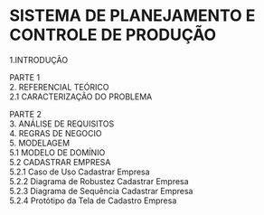 # SISTEMA DE PLANEJAMENTO E CONTROLE DE PRODUÇÃO

1.INTRODUÇÃO

PARTE 1<br/>
2. REFERENCIAL TEÓRICO<br/>
2.1 CARACTERIZAÇÃO DO PROBLEMA<br/>

PARTE 2<br/>
3. ANÁLISE DE REQUISITOS<br/>
4. REGRAS DE NEGOCIO<br/>
5. MODELAGEM<br/>
5.1 MODELO DE DOMÍNIO<br/>
5.2 CADASTRAR EMPRESA<br/>
5.2.1 Caso de Uso Cadastrar Empresa<br/>
5.2.2 Diagrama de Robustez Cadastrar Empresa<br/>
5.2.3 Diagrama de Sequência Cadastrar Empresa<br/>
5.2.4 Protótipo da Tela de Cadastro Empresa<br/>
